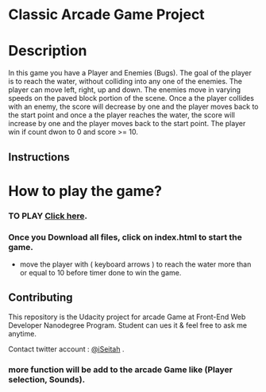 # Classic Arcade Game Project

# Description

In this game you have a Player and Enemies (Bugs). The goal of the player is to reach the water, without colliding into any one of the enemies. The player can move left, right, up and down. The enemies move in varying speeds on the paved block portion of the scene. Once a the player collides with an enemy, the score will decrease by one and the player moves back to the start point and once a the player reaches the water, the score will increase by one and the player moves back to the start point. The player win if count dwon to 0 and score >= 10.

## Instructions

# How to play the game?
### TO PLAY [Click here](https://iseitah.github.io/memory-game/).
### Once you Download all files, click on index.html to start the game.

- move the player with ( keyboard arrows ) to reach the water more than or equal to 10 before timer done to win the game.

## Contributing

This repository is the Udacity project for arcade Game at Front-End Web Developer Nanodegree Program.
Student can ues it & feel free to ask me anytime. 

Contact twitter account : [@iSeitah](https://twitter.com/iSeitah) .

### more function will be add to the arcade Game like (Player selection, Sounds). 
